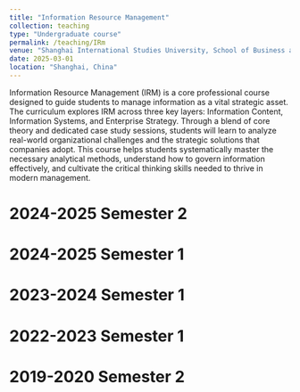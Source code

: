 ```yaml
---
title: "Information Resource Management"
collection: teaching
type: "Undergraduate course"
permalink: /teaching/IRm
venue: "Shanghai International Studies University, School of Business and Management"
date: 2025-03-01
location: "Shanghai, China"
---
```


Information Resource Management (IRM) is a core professional course designed to guide students to manage information as a vital strategic asset. The curriculum explores IRM across three key layers: Information Content, Information Systems, and Enterprise Strategy. Through a blend of core theory and dedicated case study sessions, students will learn to analyze real-world organizational challenges and the strategic solutions that companies adopt. This course helps students systematically master the necessary analytical methods, understand how to govern information effectively, and cultivate the critical thinking skills needed to thrive in modern management.

2024-2025 Semester 2
======

2024-2025 Semester 1
======

2023-2024 Semester 1
======

2022-2023 Semester 1
======

2019-2020 Semester 2
======
